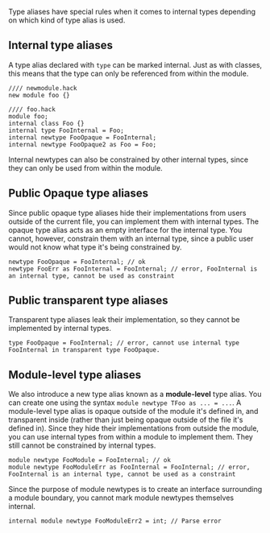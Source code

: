 Type aliases have special rules when it comes to internal types depending on which kind of type alias is used.

## Internal type aliases
A type alias declared with `type` can be marked internal. Just as with classes, this means that the type can only be referenced from within the module.

```hack
//// newmodule.hack
new module foo {}

//// foo.hack
module foo;
internal class Foo {}
internal type FooInternal = Foo;
internal newtype FooOpaque = FooInternal;
internal newtype FooOpaque2 as Foo = Foo;
```

Internal newtypes can also be constrained by other internal types, since they can only be used from within the module.

## Public Opaque type aliases
Since public opaque type aliases hide their implementations from users outside of the current file, you can implement them with internal types. The opaque type alias acts as an empty interface for the internal type. You cannot, however, constrain them with an internal type, since a public user would not know what type it's being constrained by.

```hack no-extract
newtype FooOpaque = FooInternal; // ok
newtype FooErr as FooInternal = FooInternal; // error, FooInternal is an internal type, cannot be used as constraint
```

## Public transparent type aliases
Transparent type aliases leak their implementation, so they cannot be implemented by internal types.

```no-extract
type FooOpaque = FooInternal; // error, cannot use internal type FooInternal in transparent type FooOpaque.
```

## Module-level type aliases
We also introduce a new type alias known as a **module-level** type alias. You can create one using the syntax `module newtype TFoo as ... = ...`.
A module-level type alias is opaque outside of the module it's defined in, and transparent inside (rather than just being opaque outside of the file it's defined in). Since they hide their implementations from outside the module, you can use internal types from within a module to implement them. They still cannot be constrained by internal types.

```hack no-extract
module newtype FooModule = FooInternal; // ok
module newtype FooModuleErr as FooInternal = FooInternal; // error, FooInternal is an internal type, cannot be used as a constraint
```
Since the purpose of module newtypes is to create an interface surrounding a module boundary, you cannot mark module newtypes themselves internal.

```hack error
internal module newtype FooModuleErr2 = int; // Parse error
```
